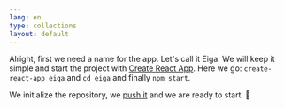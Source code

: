 ```yaml
---
lang: en
type: collections
layout: default
---
```


Alright, first we need a name for the app. Let's call it Eiga. We will keep it simple and start the project with [Create React App](https://github.com/facebookincubator/create-react-app). Here we go: `create-react-app eiga` and `cd eiga` and finally `npm start`.

We initialize the repository, we [push it](https://github.com/Macxim/eiga/commit/fb1ff1990134689d490bbdeb74199a1d291ec09a) and we are ready to start. 🍿
